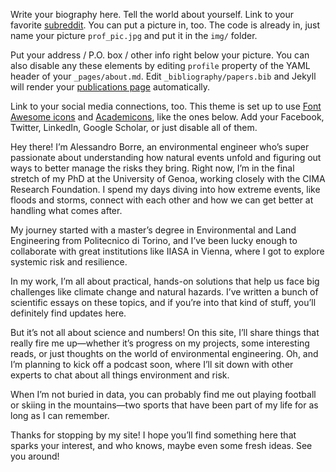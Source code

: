 Write your biography here. Tell the world about yourself. Link to your favorite [subreddit](http://reddit.com). You can put a picture in, too. The code is already in, just name your picture `prof_pic.jpg` and put it in the `img/` folder.

Put your address / P.O. box / other info right below your picture. You can also disable any these elements by editing `profile` property of the YAML header of your `_pages/about.md`. Edit `_bibliography/papers.bib` and Jekyll will render your [publications page](/al-folio/publications/) automatically.

Link to your social media connections, too. This theme is set up to use [Font Awesome icons](https://fontawesome.com/) and [Academicons](https://jpswalsh.github.io/academicons/), like the ones below. Add your Facebook, Twitter, LinkedIn, Google Scholar, or just disable all of them.

Hey there! I’m Alessandro Borre, an environmental engineer who’s super passionate about understanding how natural events unfold and figuring out ways to better manage the risks they bring. Right now, I’m in the final stretch of my PhD at the University of Genoa, working closely with the CIMA Research Foundation. I spend my days diving into how extreme events, like floods and storms, connect with each other and how we can get better at handling what comes after.

My journey started with a master’s degree in Environmental and Land Engineering from Politecnico di Torino, and I’ve been lucky enough to collaborate with great institutions like IIASA in Vienna, where I got to explore systemic risk and resilience.

In my work, I’m all about practical, hands-on solutions that help us face big challenges like climate change and natural hazards. I’ve written a bunch of scientific essays on these topics, and if you’re into that kind of stuff, you’ll definitely find updates here.

But it’s not all about science and numbers! On this site, I’ll share things that really fire me up—whether it’s progress on my projects, some interesting reads, or just thoughts on the world of environmental engineering. Oh, and I’m planning to kick off a podcast soon, where I’ll sit down with other experts to chat about all things environment and risk.

When I’m not buried in data, you can probably find me out playing football or skiing in the mountains—two sports that have been part of my life for as long as I can remember.

Thanks for stopping by my site! I hope you’ll find something here that sparks your interest, and who knows, maybe even some fresh ideas. See you around!
